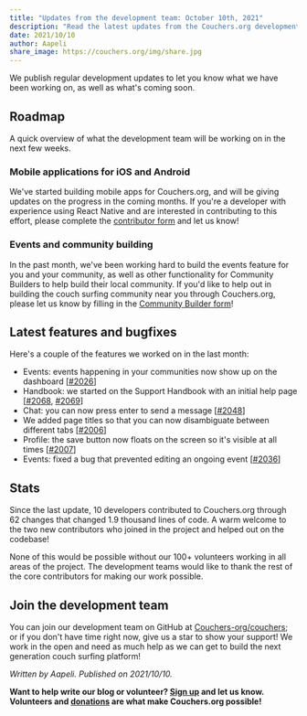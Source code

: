 ```yaml
---
title: "Updates from the development team: October 10th, 2021"
description: "Read the latest updates from the Couchers.org development team."
date: 2021/10/10
author: Aapeli
share_image: https://couchers.org/img/share.jpg
---
```


We publish regular development updates to let you know what we have been working on, as well as what's coming soon.

## Roadmap

A quick overview of what the development team will be working on in the next few weeks.

### Mobile applications for iOS and Android

We've started building mobile apps for Couchers.org, and will be giving updates on the progress in the coming months. If you're a developer with experience using React Native and are interested in contributing to this effort, please complete the [contributor form](https://couchers.org/contribute) and let us know!

### Events and community building

In the past month, we've been working hard to build the events feature for you and your community, as well as other functionality for Community Builders to help build their local community. If you'd like to help out in building the couch surfing community near you through Couchers.org, please let us know by filling in the [Community Builder form](https://couchers.org/community-builder-form)!

## Latest features and bugfixes

Here's a couple of the features we worked on in the last month:

* Events: events happening in your communities now show up on the dashboard [[#2026](https://github.com/Couchers-org/couchers/pull/2026)]
* Handbook: we started on the Support Handbook with an initial help page [[#2068](https://github.com/Couchers-org/couchers/pull/2068), [#2069](https://github.com/Couchers-org/couchers/pull/2069)]
* Chat: you can now press enter to send a message [[#2048](https://github.com/Couchers-org/couchers/pull/2048)]
* We added page titles so that you can now disambiguate between different tabs [[#2006](https://github.com/Couchers-org/couchers/pull/2006)]
* Profile: the save button now floats on the screen so it's visible at all times [[#2007](https://github.com/Couchers-org/couchers/pull/2007)]
* Events: fixed a bug that prevented editing an ongoing event [[#2036](https://github.com/Couchers-org/couchers/pull/2036)]

## Stats

Since the last update, 10 developers contributed to Couchers.org through 62 changes that changed 1.9 thousand lines of code. A warm welcome to the two new contributors who joined in the project and helped out on the codebase!

None of this would be possible without our 100+ volunteers working in all areas of the project. The development teams would like to thank the rest of the core contributors for making our work possible.

## Join the development team

You can join our development team on GitHub at [Couchers-org/couchers](https://github.com/couchers-org/couchers); or if you don't have time right now, give us a star to show your support! We work in the open and need as much help as we can get to build the next generation couch surfing platform!

*Written by Aapeli. Published on 2021/10/10.*

**Want to help write our blog or volunteer? [Sign up](/volunteer) and let us know. Volunteers and [donations](/donate) are what make Couchers.org possible!**
